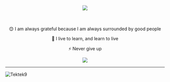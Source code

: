 <h1 align="center">
    <img src="https://readme-typing-svg.herokuapp.com?font=Audiowide&pause=1000&color=904EF7&random=false&width=435&lines=Hi+There!+👋;aI+am+Taukhid+Aji+Nurwijayadi!;I+am+a+freelancer;"/>
</h1>
<br/>
<div align="center">

😊 I am always grateful because I am always surrounded by good people


🌱 I live to learn, and learn to live


⚡ Never give up

</div>
 
<div align="center"> 
    <a href="https://www.linkedin.com/in/taukhid-ajin" target="_blank">
        <img src="https://img.shields.io/badge/LinkedIn-0077B5?style=for-the-badge&logo=linkedin&logoColor=white" target="_blank" />
    </a>
</div>
<hr>
<p>
    <img src="https://komarev.com/ghpvc/?username=Tektek9&label=Profile%20views&color=0e75b6&style=flat" alt="Tektek9" /> 
</p>
